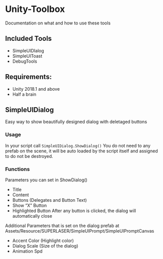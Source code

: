 # Unity-Toolbox
Documentation on what and how to use these tools

## Included Tools
- SimpleUIDIalog
- SimpleUIToast
- DebugTools

## Requirements: 
-	Unity 2018.1 and above
-	Half a brain

## SimpleUIDialog
Easy way to show beautifully designed dialog with deletaged buttons

### Usage
In your script call `SimpleUIDialog.ShowDialog()`
You do not need to any prefab on the scene, it will be auto loaded by the script itself and assigned to do not be destroyed.

### Functions
Parameters you can set in ShowDialog()
-	Title
-	Content
-	Buttons (Delegates and Button Text)
-	Show “X” Button
-	Highlighted Button
After any button is clicked, the dialog will automatically close

Additional Parameters that is set on the dialog prefab at Assets/Resource/SUPERLASER/SimpleUIPrompt/SimpleUIPromptCanvas
-	Accent Color (Highlight color)
-	Dialog Scale (Size of the dialog)
-	Animation Spd
